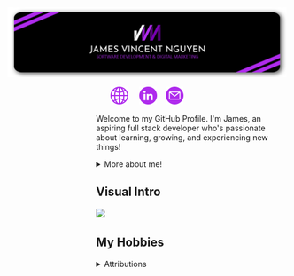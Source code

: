 <div class="main">
    <img src="/Images/header_400.png">
    <p align="center">
        &nbsp; <a href="https://www.jamesvincentnguyen.com/" title="Website"><img width="32px" src="/Images/globe.png"></a> &nbsp;
        &nbsp; <a href="https://www.linkedin.com/in/jamesnguyen003/" title="LinkedIn"><img width="32px" src="/Images/linkedin.png"></a> &nbsp;
        &nbsp;<a href="mailto: jamesnguyen99@hotmail.com" title="Email"><img width="32px" src="/Images/email.png"></a> &nbsp;
    </p>
    <dl><dd><dl><dd><dl><dd><dl><dd>
        <p>Welcome to my GitHub Profile. I'm James, an aspiring full stack developer who's passionate about learning, growing, and experiencing new things!</p>  
        <details>
            <summary>More about me!</summary>
            <dl><dd><dl><dd>
            <p>🔭 I’m currently working on ...</p>
            <p>🌱 I’m currently learning ...</p>
            <p>👯 I’m looking to collaborate on ...</p>
            <p>🤔 I’m looking for help with ...</p>
             </dl></dd></dl></dd>
        </details>
    </dd></dl></dd></dl></dd></dl></dd></dl>  
    <dl><dd><dl><dd><dl><dd><dl><dd>
    <h2>Visual Intro</h2>
    <img src="http://35.239.86.182/static/Main.png">
    <h2>My Hobbies</h2>
    <div>
        <details>
            <summary>Attributions</summary>
            <a href="https://www.flaticon.com/free-icons/linkedin" title="linkedin icons">Linkedin icons created by Freepik - Flaticon</a>
            <a href="https://www.flaticon.com/free-icons/internet" title="internet icons">Internet icons created by Freepik - Flaticon</a>
            <a href="https://www.flaticon.com/free-icons/email" title="email icons">Email icons created by Uniconlabs - Flaticon</a>
        </details>
    </div>   
    </dd></dl></dd></dl></dd></dl></dd></dl>   
</div>

<!--
**jamesnguyen03/jamesnguyen03** is a ✨ _special_ ✨ repository because its `README.md` (this file) appears on your GitHub profile.

Here are some ideas to get you started:

- 🔭 I’m currently working on ...
- 🌱 I’m currently learning ...
- 👯 I’m looking to collaborate on ...
- 🤔 I’m looking for help with ...
- 💬 Ask me about ...
- 📫 How to reach me: ...
- 😄 Pronouns: ...
- ⚡ Fun fact: ...
-->
